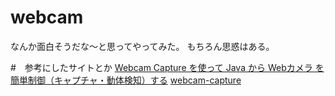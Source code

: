 # webcam
なんか面白そうだな～と思ってやってみた。
もちろん思惑はある。

#　参考にしたサイトとか
[Webcam Capture を使って Java から Webカメラ を簡単制御（キャプチャ・動体検知）する](http://netbuffalo.doorblog.jp/archives/4528385.html)
[webcam-capture](https://github.com/sarxos/webcam-capture)
